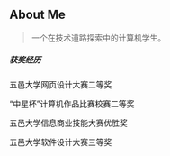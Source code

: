 About Me
--------
> 一个在技术道路探索中的计算机学生。

##### 获奖经历

五邑大学网页设计大赛二等奖

“中星杯”计算机作品比赛校赛二等奖

五邑大学信息商业技能大赛优胜奖

五邑大学软件设计大赛三等奖


